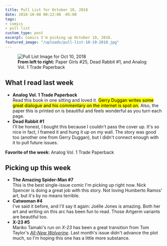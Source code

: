 ```yaml
---
title: Pull List for October 10, 2018
date: 2018-10-08 00:22:00 -05:00
tags:
- comics
- pull list
custom_type: post
excerpt: Comics I'm picking up October 10, 2018.
featured_image: "/uploads/pull-list-10-10-2018.jpg"
---
```


<figure class="extendout">
  <img src="{{ site.url }}/uploads/pull-list-10-10-2018.jpg" alt="Pull List Image for Oct 10, 2018">
  <figcaption><strong>From left to right:</strong> Paper Girls #25, Dead Rabbit #1, and Analog Vol. 1 Trade Paperback</figcaption>
</figure>


## What I read last week

- **Analog Vol. 1 Trade Paperback**  
Read this book in one sitting and loved it. <mark>Gerry Duggan writes some great dialogue and his commentary on the internet is spot on.</mark> Also, the paper this is printed on is beautiful and feels wonderful as you turn each page.
- **Dead Rabbit #1**  
I'll be honest, I bought this because I couldn't pass the cover up. It's so nice in fact, I framed it and hung it up on my wall. The story was good too (another one from Gerry Duggan), but I didn't connect enough with it to pull future issues.

**Favorite of the week:** Analog Vol. 1 Trade Paperback

## Picking up this week

- **The Amazing Spider-Man #7**  
This is the best single-issue comic I'm picking up right now. Nick Spencer is doing a great job with this story. Not loving Humberto Ramos' art, but it's by no means terrible.
- **Catwoman #4**  
I've said it before, and I'll say it again: Joëlle Jones is amazing. Both her art and writing on this arc has been fun to read. Those Artgerm variants are beautiful too.
- **X-23 #5**  
Mariko Tamaki's run on *X-23* has been a great transition from Tom Taylor's *[All-New Wolverine](https://en.wikipedia.org/wiki/All-New_Wolverine)*. Last month's issue didn't advance the plot much, so I'm hoping this one has a little more substance.